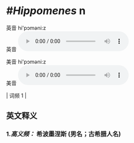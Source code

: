 # ***\#Hippomenes*** n
英音 hi'pɔməni:z  
英音
<audio src="./media/Hippomenes-b.aac" controls="controls"></audio>

美音 hi'pɔməni:z  
美音
<audio src="./media/Hippomenes.aac" controls="controls"></audio>



| 词频 1 |  

英文释义
---
### 1.*高义频：* **希波墨涅斯 (男名；古希腊人名)**  


